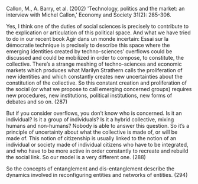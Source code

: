 ﻿Callon, M., A. Barry, et al. (2002) 'Technology, politics and the market: an interview with Michel Callon,' Economy and Society 31(2): 285-306.

Yes, I think one of the duties of social sciences is precisely to contribute to the explication or articulation of this political space. And what we have tried to do in our recent book Agir dans un monde incertain: Essai sur la démocratie technique is precisely to describe this space where the emerging identities created by techno-sciences’ overflows could be discussed and could be mobilized in order to compose, to constitute, the collective. There’s a strange meshing of techno-sciences and economic markets which produces what Marilyn Strathern calls the proliferation of new identities and which constantly creates new uncertainties about the constitution of the collective. So this constant creation and proliferation of the social (or what we propose to call emerging concerned groups) requires new procedures, new institutions, political institutions, new forms of debates and so on. (287)

But if you consider overflows, you don’t know who is concerned. Is it an individual? Is it a group of individuals? Is it a hybrid collective, mixing humans and non-humans? Nobody is able to answer this question. So it’s a principle of uncertainty about what the collective is made of, or will be made of. This notion of citizenship is usually linked to the notion of an individual or society made of individual citizens who have to be integrated, and who have to be more active in order constantly to recreate and rebuild the social link. So our model is a very different one. (288)

So the concepts of entanglement and dis-entanglement describe the dynamics involved in reconfiguring entities and networks of entities. (294)


